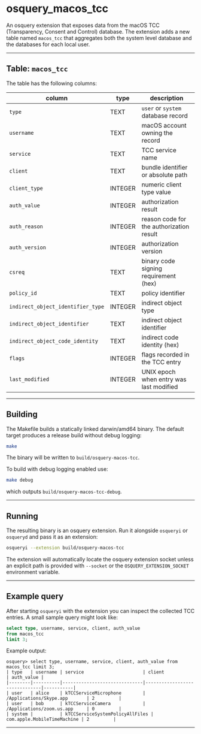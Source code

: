 # osquery_macos_tcc

An osquery extension that exposes data from the macOS TCC (Transparency,
Consent and Control) database. The extension adds a new table named
`macos_tcc` that aggregates both the system level database and the databases
for each local user.

---

## Table: `macos_tcc`

The table has the following columns:

| column                              | type   | description                               |
|-------------------------------------|--------|-------------------------------------------|
| `type`                              | TEXT   | `user` or `system` database record        |
| `username`                          | TEXT   | macOS account owning the record           |
| `service`                           | TEXT   | TCC service name                          |
| `client`                            | TEXT   | bundle identifier or absolute path        |
| `client_type`                       | INTEGER| numeric client type value                 |
| `auth_value`                        | INTEGER| authorization result                      |
| `auth_reason`                       | INTEGER| reason code for the authorization result  |
| `auth_version`                      | INTEGER| authorization version                     |
| `csreq`                             | TEXT   | binary code signing requirement (hex)     |
| `policy_id`                         | TEXT   | policy identifier                         |
| `indirect_object_identifier_type`   | INTEGER| indirect object type                      |
| `indirect_object_identifier`        | TEXT   | indirect object identifier                |
| `indirect_object_code_identity`     | TEXT   | indirect code identity (hex)              |
| `flags`                             | INTEGER| flags recorded in the TCC entry           |
| `last_modified`                     | INTEGER| UNIX epoch when entry was last modified   |

---

## Building

The Makefile builds a statically linked darwin/amd64 binary. The default
target produces a release build without debug logging:

```bash
make
```

The binary will be written to `build/osquery-macos-tcc`.

To build with debug logging enabled use:

```bash
make debug
```

which outputs `build/osquery-macos-tcc-debug`.

---

## Running

The resulting binary is an osquery extension. Run it alongside `osqueryi` or
`osqueryd` and pass it as an extension:

```bash
osqueryi --extension build/osquery-macos-tcc
```

The extension will automatically locate the osquery extension socket unless an
explicit path is provided with `--socket` or the `OSQUERY_EXTENSION_SOCKET`
environment variable.

---

## Example query

After starting `osqueryi` with the extension you can inspect the collected TCC
entries. A small sample query might look like:

```sql
select type, username, service, client, auth_value
from macos_tcc
limit 3;
```

Example output:

```
osquery> select type, username, service, client, auth_value from macos_tcc limit 3;
| type   | username | service                      | client                        | auth_value |
|--------|----------|------------------------------|-------------------------------|-----------|
| user   | alice    | kTCCServiceMicrophone        | /Applications/Skype.app       | 2         |
| user   | bob      | kTCCServiceCamera            | /Applications/zoom.us.app     | 0         |
| system |          | kTCCServiceSystemPolicyAllFiles | com.apple.MobileTimeMachine | 2         |
```

---
